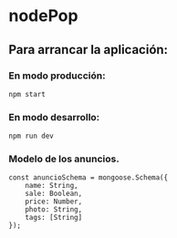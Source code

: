 # nodePop

## Para arrancar la aplicación:

### En modo producción:

```
npm start
```

### En modo desarrollo:
```
npm run dev
```

### Modelo de los anuncios.

```
const anuncioSchema = mongoose.Schema({
    name: String,
    sale: Boolean,
    price: Number,
    photo: String,
    tags: [String]
});
```